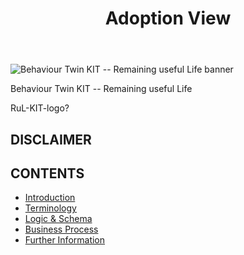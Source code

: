 ﻿---
id: overview
title: Adoption View
description: Behaviour Twin KIT
---

<div style={{display:'block'}}>
  <div style={{display:'inline-block', verticalAlign:'top'}}>

![Behaviour Twin KIT -- Remaining useful Life banner](@site/static/img/kit-icons/behaviour-twin-rul-kit-icon-mini.png)

  </div>
  <div style={{display:'inline-block', fontSize:17, color:'rgb(255,166,1)', marginLeft:7, verticalAlign:'top', paddingTop:6}}>
Behaviour Twin KIT -- Remaining useful Life
  </div>
</div>

RuL-KIT-logo?

## DISCLAIMER

## CONTENTS

- [Introduction](./introduction)
- [Terminology](./terminology)
- [Logic & Schema](./logic-schema)
- [Business Process](./business-process)
- [Further Information](./further-information)
